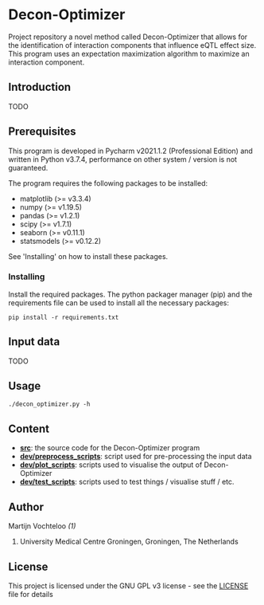 # Decon-Optimizer
Project repository a novel method called Decon-Optimizer that allows for the identification of interaction components that influence eQTL effect size. This program uses an expectation maximization algorithm to maximize an interaction component. 

## Introduction

TODO

## Prerequisites  

This program is developed in Pycharm v2021.1.2 (Professional Edition) and written in Python v3.7.4, performance on other system / version is not guaranteed.

The program requires the following packages to be installed:  

 * matplotlib (>= v3.3.4)
 * numpy (>= v1.19.5)
 * pandas (>= v1.2.1) 
 * scipy (>= v1.7.1)
 * seaborn (>= v0.11.1)
 * statsmodels (>= v0.12.2)

See 'Installing' on how to install these packages.

### Installing  

Install the required packages. The python packager manager (pip) and the requirements file can be used to install all the necessary packages:  
```  
pip install -r requirements.txt
```  

## Input data

TODO

## Usage  

```  
./decon_optimizer.py -h
```  
  

## Content

 * **[src](src)**: the source code for the Decon-Optimizer program
 * **[dev/preprocess_scripts](dev/preprocess_scripts)**: script used for pre-processing the input data
 * **[dev/plot_scripts](dev/plot_scripts)**: scripts used to visualise the output of Decon-Optimizer
 * **[dev/test_scripts](dev/test_scripts)**: scripts used to test things / visualise stuff / etc.


## Author  

Martijn Vochteloo *(1)*

1. University Medical Centre Groningen, Groningen, The Netherlands

## License  

This project is licensed under the GNU GPL v3 license - see the [LICENSE](LICENSE) file for details

